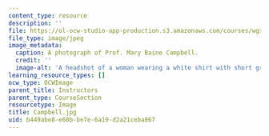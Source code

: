 ```yaml
---
content_type: resource
description: ''
file: https://ol-ocw-studio-app-production.s3.amazonaws.com/courses/wgs-700-changing-life-reading-the-intersections-of-gender-race-biology-and-literature-spring-2017/b449abe8e60bbe7e6a19d2a21ceba867_Campbell.jpg
file_type: image/jpeg
image_metadata:
  caption: A photograph of Prof. Mary Baine Campbell.
  credit: ''
  image-alt: 'A headshot of a woman wearing a white shirt with short grey hair. '
learning_resource_types: []
ocw_type: OCWImage
parent_title: Instructors
parent_type: CourseSection
resourcetype: Image
title: Campbell.jpg
uid: b449abe8-e60b-be7e-6a19-d2a21ceba867
---
```

